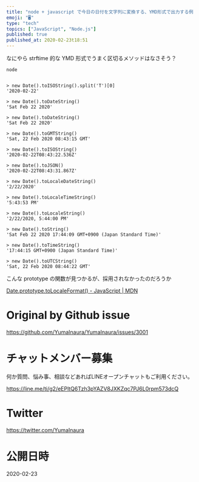 ```yaml
---
title: "node + javascript で今日の日付を文字列に変換する、YMD形式で出力する例  #javascript #node "
emoji: "🖥"
type: "tech"
topics: ["JavaScript", "Node.js"]
published: true
published_at: 2020-02-23t18:51
---
```


なにやら strftime 的な YMD 形式でうまく区切るメソッドはなさそう？

```
node


> new Date().toISOString().split('T')[0]
'2020-02-22'

> new Date().toDateString()
'Sat Feb 22 2020'

> new Date().toDateString()
'Sat Feb 22 2020'

> new Date().toGMTString()
'Sat, 22 Feb 2020 08:43:15 GMT'

> new Date().toISOString()
'2020-02-22T08:43:22.536Z'

> new Date().toJSON()
'2020-02-22T08:43:31.867Z'

> new Date().toLocaleDateString()
'2/22/2020'

> new Date().toLocaleTimeString()
'5:43:53 PM'

> new Date().toLocaleString()
'2/22/2020, 5:44:00 PM'

> new Date().toString()
'Sat Feb 22 2020 17:44:09 GMT+0900 (Japan Standard Time)'

> new Date().toTimeString()
'17:44:15 GMT+0900 (Japan Standard Time)'

> new Date().toUTCString()
'Sat, 22 Feb 2020 08:44:22 GMT'

```

こんな prototype の関数が見つかるが、採用されなかったのだろうか

[Date.prototype.toLocaleFormat() - JavaScript | MDN](https://developer.mozilla.org/en-US/docs/Web/JavaScript/Reference/Global_Objects/Date/toLocaleFormat)

# Original by Github issue

https://github.com/YumaInaura/YumaInaura/issues/3001








<!-- Update From Qiita API -->

# チャットメンバー募集


何か質問、悩み事、相談などあればLINEオープンチャットもご利用ください。

https://line.me/ti/g2/eEPltQ6Tzh3pYAZV8JXKZqc7PJ6L0rpm573dcQ





# Twitter


https://twitter.com/YumaInaura


<!-- Update From Qiita API -->



# 公開日時

2020-02-23
